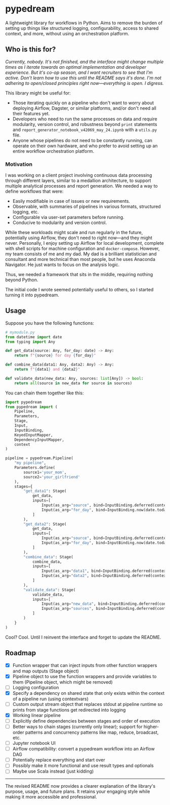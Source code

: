 # pypedream

A lightweight library for workflows in Python. Aims to remove the burden
of setting up things like structured logging, configurability, access to shared context, and more, without using an orchestration platform.

## Who is this for?

*Currently, nobody. It's not finished, and the interface might change multiple times as I iterate towards an optimal implementation and developer experience. But it's co-op season, and I want recruiters to see that I'm active. Don't learn how to use this until the README says it's done. I'm not adhering to open/closed principles right now—everything is open. I digress.*

This library might be useful for:

- Those iterating quickly on a pipeline who don't want to worry about deploying Airflow, Dagster, or similar platforms, and/or don't need all their features yet.
- Developers who need to run the same processes on data and require modularity, version control, and robustness beyond `print` statements and `report_generator_notebook_v42069_may_24.ipynb` with a `utils.py` file.
- Anyone whose pipelines do not need to be constantly running, can operate on their own hardware, and who prefer to avoid setting up an entire workflow orchestration platform.

### Motivation

I was working on a client project involving continuous data processing through different layers, similar to a medallion architecture, to support multiple analytical processes and report generation. We needed a way to define workflows that were:

- Easily modifiable in case of issues or new requirements.
- Observable, with summaries of pipelines in various formats, structured logging, etc.
- Configurable via user-set parameters before running.
- Conducive to modularity and version control.

While these workloads might scale and run regularly in the future, potentially using Airflow, they don't need to right now—and they might never. Personally, I enjoy setting up Airflow for local development, complete with shell scripts for machine configuration and `docker-compose`. However, my team consists of me and my dad. My dad is a brilliant statistician and consultant and more technical than most people, but he uses Anaconda Navigator. He just wants to focus on the analysis logic.

Thus, we needed a framework that sits in the middle, requiring nothing beyond Python.

The initial code I wrote seemed potentially useful to others, so I started turning it into pypedream.

## Usage

Suppose you have the following functions:

```python
# mymodule.py
from datetime import date
from typing import Any

def get_data(source: Any, for_day: date) -> Any:
    return f"{source} for day {for_day}"

def combine_data(data1: Any, data2: Any) -> Any:
    return f"{data1} and {data2}"

def validate_data(new_data: Any, sources: list[Any]) -> bool:
    return all(source in new_data for source in sources)
```

You can chain them together like this:

```python
import pypedream
from pypedream import (
    Pipeline, 
    Parameters, 
    Stage, 
    Input, 
    InputBinding,
    KeyedInputMapper,
    DependencyInputMapper,
    context
)

pipeline = pypedream.Pipeline(
    "my pipeline",
    Parameters.define(
        source1='your_mom',
        source2='your_girlfriend'
    ),
    stages={
        "get_data1": Stage(
            get_data,
            inputs=[
                Input(as_arg="source", bind=InputBinding.deferred(context.PARAMETERS, mapper=KeyedInputMapper(from_key="source2"))),
                Input(as_arg="for_day", bind=InputBinding.now(date.today())),
            ]
        ),
        "get_data2": Stage(
            get_data,
            inputs=[
                Input(as_arg="source", bind=InputBinding.deferred(context.PARAMETERS, mapper=KeyedInputMapper(from_key="source1"))),
                Input(as_arg="for_day", bind=InputBinding.now(date.today())),
            ]
        ),
        "combine_data": Stage(
            combine_data,
            inputs=[
                Input(as_arg="data1", bind=InputBinding.deferred(context.STAGES, mapper=DependencyInputMapper(from_stage="get_data1"))),
                Input(as_arg="data2", bind=InputBinding.deferred(context.STAGES, mapper=DependencyInputMapper(from_stage="get_data2"))),
            ]
        ),
        "validate_data": Stage(
            validate_data,
            inputs=[
                Input(as_arg="new_data", bind=InputBinding.deferred(context.STAGES, mapper=DependencyInputMapper(from_stage="combine_data"))),
                Input(as_arg="sources", bind=InputBinding.deferred(context.PARAMETERS, mapper=lambda params: [params["source1"], params["source2"]]))
            ]
        )
    }
)
```

Cool? Cool. Until I reinvent the interface and forget to update the README.

## Roadmap

- [x] Function wrapper that can inject inputs from other function wrappers and map outputs (Stage object)
- [x] Pipeline object to use the function wrappers and provide variables to them (Pipeline object, which might be removed)
- [ ] Logging configuration
- [x] Specify a dependency on shared state that only exists within the context of a pipeline run (using contextvars)
- [ ] Custom output stream object that replaces stdout at pipeline runtime so prints from stage functions get redirected into logging 
- [x] Working linear pipeline
- [ ] Explicitly define dependencies between stages and order of execution 
- [ ] Better ways to chain stages (currently only linear); support for higher-order patterns and concurrency patterns like map, reduce, broadcast, etc.
- [ ] Jupyter notebook UI
- [ ] Airflow compatibility: convert a pypedream workflow into an Airflow DAG
- [ ] Potentially replace everything and start over
- [ ] Possibly make it more functional and use result types and optionals
- [ ] Maybe use Scala instead (just kidding)

---

The revised README now provides a clearer explanation of the library's purpose, usage, and future plans. It retains your engaging style while making it more accessible and professional.
